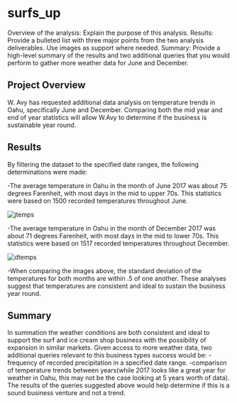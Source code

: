 # surfs_up
Overview of the analysis: Explain the purpose of this analysis.
Results: Provide a bulleted list with three major points from the two analysis deliverables. Use images as support where needed.
Summary: Provide a high-level summary of the results and two additional queries that you would perform to gather more weather data for June and December.

## Project Overview
W. Avy has requested additional data analysis on temperature trends in Oahu, specifically June and December. Comparing both the mid year and end of year statistics will allow W.Avy to determine if the business is sustainable year round.

## Results
By filtering the dataset to the specified date ranges, the following determinations were made:

  -The average temperature in Oahu in the month of June 2017 was about 75 degrees Farenheit, with most days in the mid to upper 70s. This statistics were based on 1500 recorded temperatures throughout June.
  
  ![jtemps](https://user-images.githubusercontent.com/80009944/123019237-19700f80-d39e-11eb-8035-fabdf3a0a376.PNG)
  
  -The average temperature in Oahu in the month of December 2017 was about 71 degrees Farenheit, with most days in the mid to lower 70s. This statistics were based on 1517 recorded temperatures throughout December.
  
  ![dtemps](https://user-images.githubusercontent.com/80009944/123019429-74a20200-d39e-11eb-949e-a0f7d4dd3913.PNG)
  
  -When comparing the images above, the standard deviation of the temperatures for both months are within .5 of one another.
  These analyses suggest that temperatures are consistent and ideal to sustain the business year round.
  
  ## Summary
  In summation the weather conditions are both consistent and ideal to support the surf and ice cream shop business with the possibility of expansion in similar markets. Given access to more weather data, two additional queries relevant to this business types success would be:
  -frequency of recorded precipitation in a specified date range.
  -comparison of temperature trends between years(while 2017 looks like a great year for weather in Oahu, this may not be the case looking at 5 years worth of data).
The results of the queries suggested above would help determine if this is a sound business venture and not a trend.




